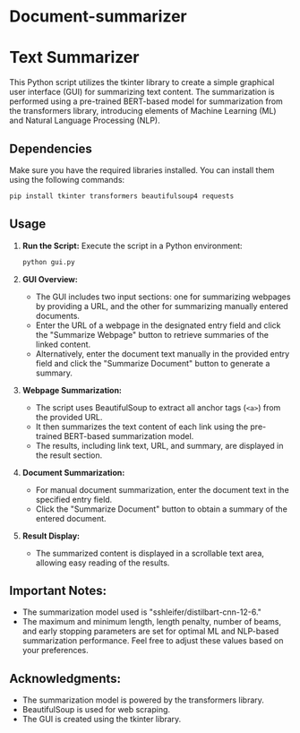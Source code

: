 # Document-summarizer

# Text Summarizer

This Python script utilizes the tkinter library to create a simple graphical user interface (GUI) for summarizing text content. The summarization is performed using a pre-trained BERT-based model for summarization from the transformers library, introducing elements of Machine Learning (ML) and Natural Language Processing (NLP).

## Dependencies
Make sure you have the required libraries installed. You can install them using the following commands:

```bash
pip install tkinter transformers beautifulsoup4 requests
```

## Usage

1. **Run the Script:**
   Execute the script in a Python environment:

   ```bash
   python gui.py
   ```

2. **GUI Overview:**
   - The GUI includes two input sections: one for summarizing webpages by providing a URL, and the other for summarizing manually entered documents.
   - Enter the URL of a webpage in the designated entry field and click the "Summarize Webpage" button to retrieve summaries of the linked content.
   - Alternatively, enter the document text manually in the provided entry field and click the "Summarize Document" button to generate a summary.

3. **Webpage Summarization:**
   - The script uses BeautifulSoup to extract all anchor tags (`<a>`) from the provided URL.
   - It then summarizes the text content of each link using the pre-trained BERT-based summarization model.
   - The results, including link text, URL, and summary, are displayed in the result section.

4. **Document Summarization:**
   - For manual document summarization, enter the document text in the specified entry field.
   - Click the "Summarize Document" button to obtain a summary of the entered document.

5. **Result Display:**
   - The summarized content is displayed in a scrollable text area, allowing easy reading of the results.

## Important Notes:
- The summarization model used is "sshleifer/distilbart-cnn-12-6."
- The maximum and minimum length, length penalty, number of beams, and early stopping parameters are set for optimal ML and NLP-based summarization performance. Feel free to adjust these values based on your preferences.

## Acknowledgments:
- The summarization model is powered by the transformers library.
- BeautifulSoup is used for web scraping.
- The GUI is created using the tkinter library.
